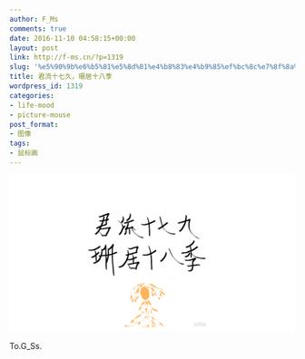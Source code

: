```yaml
---
author: F_Ms
comments: true
date: 2016-11-10 04:58:15+00:00
layout: post
link: http://f-ms.cn/?p=1319
slug: '%e5%90%9b%e6%b5%81%e5%8d%81%e4%b8%83%e4%b9%85%ef%bc%8c%e7%8f%8a%e5%b1%85%e5%8d%81%e5%85%ab%e5%ad%a3'
title: 君流十七久，珊居十八季
wordpress_id: 1319
categories:
- life-mood
- picture-mouse
post_format:
- 图像
tags:
- 鼠标画
---
```


![20161104_%e5%90%9b%e6%b5%81%e5%8d%81%e4%b8%83%e4%b9%9d%ef%bc%8c%e7%8f%8a%e5%b1%85%e5%8d%81%e5%85%ab%e5%ad%a3](/img/post/wp/2016/11/20161104_君流十七九，珊居十八季.png)


To.G_Ss.

